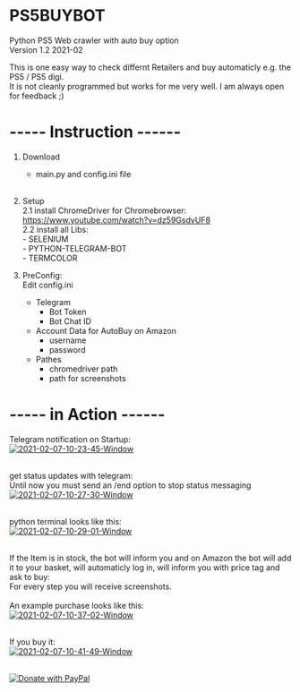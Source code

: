 # PS5BUYBOT
Python PS5 Web crawler with auto buy option<br>
Version 1.2 2021-02<br>

This is one easy way to check differnt Retailers and buy automaticly e.g. the PS5 / PS5 digi.<br>
It is not cleanly programmed but works for me very well. I am always open for feedback ;)<br>


# ----- Instruction ------

1. Download <br>
    - main.py and config.ini file<br><br>
    
2. Setup<br>
    2.1 install ChromeDriver for Chromebrowser:<br>
        https://www.youtube.com/watch?v=dz59GsdvUF8<br>
    2.2 install all Libs:<br>
        - SELENIUM<br>
        - PYTHON-TELEGRAM-BOT<br>
        - TERMCOLOR<br>
        
3. PreConfig:<br>
   Edit config.ini
    - Telegram
      - Bot Token
      - Bot Chat ID
    - Account Data for AutoBuy on Amazon
      - username
      - password
    - Pathes
      - chromedriver path
      - path for screenshots
      
      
# ----- in Action ------

Telegram notification on Startup:<br>
<a href="https://i.ibb.co/mN41Kjv/2021-02-07-10-23-45-Window.png"><img src="https://i.ibb.co/mN41Kjv/2021-02-07-10-23-45-Window.png" alt="2021-02-07-10-23-45-Window" border="0"></a><br><br>

get status updates with telegram:<br>
Until now you must send an /end option to stop status messaging<br>
<a href="https://i.ibb.co/qp4yQWK/2021-02-07-10-27-30-Window.png"><img src="https://i.ibb.co/qp4yQWK/2021-02-07-10-27-30-Window.png" alt="2021-02-07-10-27-30-Window" border="0"></a><br><br>

python terminal looks like this:<br>
<a href="https://i.ibb.co/xFnWyGt/2021-02-07-10-29-01-Window.png"><img src="https://i.ibb.co/xFnWyGt/2021-02-07-10-29-01-Window.png" alt="2021-02-07-10-29-01-Window" border="0"></a><br><br>

If the Item is in stock, the bot will inform you and on Amazon the bot will add it to your basket, will automaticly log in, will inform you with price tag and ask to buy:<br>
For every step you will receive screenshots.<br><br>
An example purchase looks like this:<br>
<a href="https://i.ibb.co/JKBw1Vh/2021-02-07-10-37-02-Window.png"><img src="https://i.ibb.co/JKBw1Vh/2021-02-07-10-37-02-Window.png" alt="2021-02-07-10-37-02-Window" border="0"></a><br><br>

If you buy it:<br>
<a href="https://i.ibb.co/BgrygFK/2021-02-07-10-41-49-Window.png"><img src="https://i.ibb.co/BgrygFK/2021-02-07-10-41-49-Window.png" alt="2021-02-07-10-41-49-Window" border="0"></a><br><br>



<a href="https://www.paypal.com/donate?hosted_button_id=3S68EYYDSLM8W">
  <img src="https://raw.githubusercontent.com/stefan-niedermann/paypal-donate-button/master/paypal-donate-button.png" alt="Donate with PayPal" />
</a>
